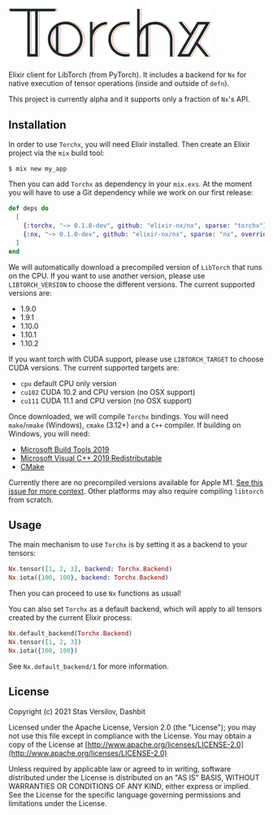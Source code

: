 <h1><img src="https://github.com/elixir-nx/nx/raw/main/torchx/torchx.png" alt="Torchx" width="400"></h1>

Elixir client for LibTorch (from PyTorch). It includes a backend for `Nx` for native
execution of tensor operations (inside and outside of `defn`).

This project is currently alpha and it supports only a fraction of `Nx`'s API.

## Installation

In order to use `Torchx`, you will need Elixir installed. Then create an Elixir project
via the `mix` build tool:

```
$ mix new my_app
```

Then you can add `Torchx` as dependency in your `mix.exs`. At the moment you will have to
use a Git dependency while we work on our first release:

```elixir
def deps do
  [
    {:torchx, "~> 0.1.0-dev", github: "elixir-nx/nx", sparse: "torchx"},
    {:nx, "~> 0.1.0-dev", github: "elixir-nx/nx", sparse: "nx", override: true}
  ]
end
```

We will automatically download a precompiled version of `LibTorch` that runs on the CPU.
If you want to use another version, please use `LIBTORCH_VERSION` to choose the different versions. The current
supported versions are:
- 1.9.0
- 1.9.1
- 1.10.0
- 1.10.1
- 1.10.2

If you want torch with CUDA support, please use `LIBTORCH_TARGET` to choose CUDA versions. The current
supported targets are:
- `cpu` default CPU only version
- `cu102` CUDA 10.2 and CPU version (no OSX support)
- `cu111` CUDA 11.1 and CPU version (no OSX support)

Once downloaded, we will compile `Torchx` bindings. You will need `make`/`nmake` (Windows), `cmake` (3.12+)
and a `C++` compiler. If building on Windows, you will need:

- [Microsoft Build Tools 2019](https://visualstudio.microsoft.com/downloads/)
- [Microsoft Visual C++ 2019 Redistributable](https://visualstudio.microsoft.com/downloads/)
- [CMake](https://cmake.org/)

Currently there are no precompiled versions available for Apple M1. [See this issue
for more context](https://github.com/elixir-nx/nx/issues/593). Other platforms may
also require compiling `libtorch` from scratch.

## Usage

The main mechanism to use `Torchx` is by setting it as a backend to your tensors:

```elixir
Nx.tensor([1, 2, 3], backend: Torchx.Backend)
Nx.iota({100, 100}, backend: Torchx.Backend)
```

Then you can proceed to use `Nx` functions as usual!

You can also set `Torchx` as a default backend, which will apply to all tensors created
by the current Elixir process:

```elixir
Nx.default_backend(Torchx.Backend)
Nx.tensor([1, 2, 3])
Nx.iota({100, 100})
```

See `Nx.default_backend/1` for more information.

## License

Copyright (c) 2021 Stas Versilov, Dashbit

Licensed under the Apache License, Version 2.0 (the "License");
you may not use this file except in compliance with the License.
You may obtain a copy of the License at [http://www.apache.org/licenses/LICENSE-2.0](http://www.apache.org/licenses/LICENSE-2.0)

Unless required by applicable law or agreed to in writing, software
distributed under the License is distributed on an "AS IS" BASIS,
WITHOUT WARRANTIES OR CONDITIONS OF ANY KIND, either express or implied.
See the License for the specific language governing permissions and
limitations under the License.
